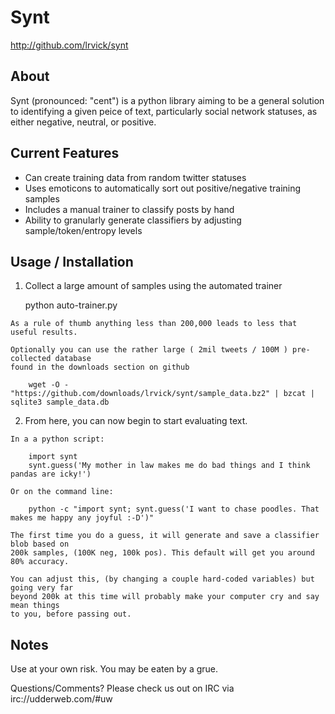 # Synt #
  
  <http://github.com/lrvick/synt>

## About ##

  Synt (pronounced: "cent") is a python library aiming to be a general
  solution to identifying a given peice of text, particularly social 
  network statuses, as either negative, neutral, or positive.

## Current Features ##
 
  * Can create training data from random twitter statuses
  * Uses emoticons to automatically sort out positive/negative training samples
  * Includes a manual trainer to classify posts by hand
  * Ability to granularly generate classifiers by adjusting sample/token/entropy levels

## Usage / Installation ##

  1. Collect a large amount of samples using the automated trainer
    
        python auto-trainer.py

    As a rule of thumb anything less than 200,000 leads to less that useful results.

    Optionally you can use the rather large ( 2mil tweets / 100M ) pre-collected database 
    found in the downloads section on github

        wget -O - "https://github.com/downloads/lrvick/synt/sample_data.bz2" | bzcat | sqlite3 sample_data.db
        

  2. From here, you can now begin to start evaluating text.

    In a a python script:

        import synt
        synt.guess('My mother in law makes me do bad things and I think pandas are icky!')

    Or on the command line:

        python -c "import synt; synt.guess('I want to chase poodles. That makes me happy any joyful :-D')"

    The first time you do a guess, it will generate and save a classifier blob based on
    200k samples, (100K neg, 100k pos). This default will get you around 80% accuracy.

    You can adjust this, (by changing a couple hard-coded variables) but going very far 
    beyond 200k at this time will probably make your computer cry and say mean things 
    to you, before passing out.
  
## Notes ##
    
  Use at your own risk. You may be eaten by a grue.

  Questions/Comments? Please check us out on IRC via irc://udderweb.com/#uw
